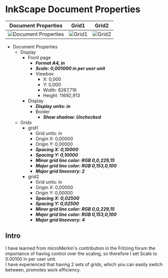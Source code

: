 # InkScape Document Properties

|Document Properties|Grid1|Grid2|
|:---:|:---:|:---:|
|![Document Properties](./images/Skærmbillede%20fra%202023-11-15%2012-47-48.png)|![Grid1](./images/Skærmbillede%20fra%202023-11-15%2012-57-41.png)|![Grid2](./images/Skærmbillede%20fra%202023-11-15%2013-12-27.png)|

* Document Properties
  * Display 
    * Front page
      * ***Format A4, in***
      * ***Scale: 0,001000 in per user unit***
      * Viewbox
        * X: 0,000
        * Y: 0,000
        * Width: 8267,716
        * Height: 11692,913
    * Display
      * ***Display units: in***
      * Border
        * ***Show shadow: Unchecked***
  * Grids
    * grid1
      * Grid units: in
      * Origin X: 0,00000
      * Origin Y: 0,00000
      * ***Spacing X: 0,10000***
      * ***Spacing Y: 0,10000***
      * ***Minor grid line color: RGB 0,0,229,15***
      * ***Major grid line color: RGB 0,153,0,100***
      * ***Major grid lineevery: 2***
    * grid2
      * Grid units: in
      * Origin X: 0,00000
      * Origin Y: 0,00000
      * ***Spacing X: 0,02500***
      * ***Spacing Y: 0,02500***
      * ***Minor grid line color: RGB 0,0,229,15***
      * ***Major grid line color: RGB 0,153,0,100***
      * ***Major grid lineevery: 4***

## Intro

I have learned from microMerkin's contribution in the Fritzing forum the importance of having control over the scaling, so therefore I set Scale to 0.00100 in per user unit.  
I have experienced that having 2 sets of grids, which you can easily switch between, promotes work efficiency.